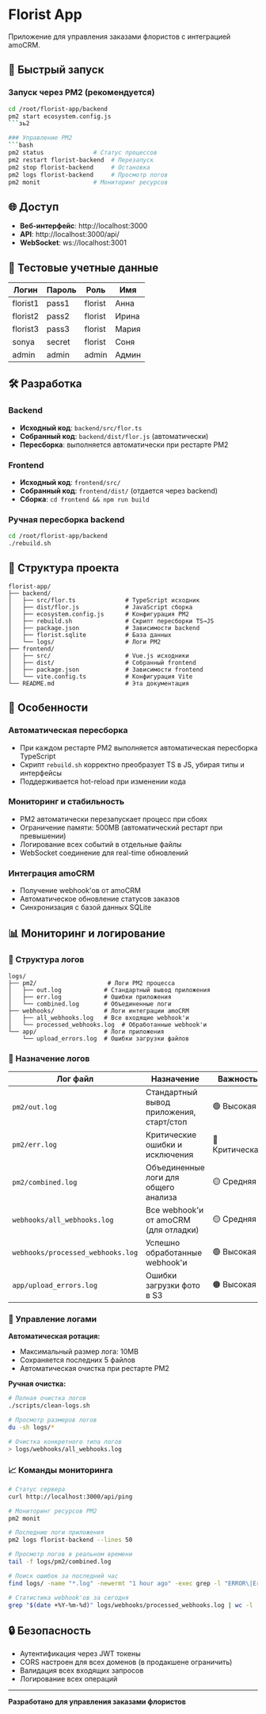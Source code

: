 # Florist App

Приложение для управления заказами флористов с интеграцией amoCRM.

## 🚀 Быстрый запуск

### Запуск через PM2 (рекомендуется)
```bash
cd /root/florist-app/backend
pm2 start ecosystem.config.js
```зь2 

### Управление PM2
```bash
pm2 status              # Статус процессов
pm2 restart florist-backend  # Перезапуск
pm2 stop florist-backend     # Остановка
pm2 logs florist-backend     # Просмотр логов
pm2 monit               # Мониторинг ресурсов
```

## 🌐 Доступ

- **Веб-интерфейс**: http://localhost:3000
- **API**: http://localhost:3000/api/
- **WebSocket**: ws://localhost:3001

## 👤 Тестовые учетные данные

| Логин    | Пароль | Роль     | Имя   |
|----------|--------|----------|-------|
| florist1 | pass1  | florist  | Анна  |
| florist2 | pass2  | florist  | Ирина |
| florist3 | pass3  | florist  | Мария |
| sonya    | secret | florist  | Соня  |
| admin    | admin  | admin    | Админ |

## 🛠 Разработка

### Backend
- **Исходный код**: `backend/src/flor.ts`
- **Собранный код**: `backend/dist/flor.js` (автоматически)
- **Пересборка**: выполняется автоматически при рестарте PM2

### Frontend
- **Исходный код**: `frontend/src/`
- **Собранный код**: `frontend/dist/` (отдается через backend)
- **Сборка**: `cd frontend && npm run build`

### Ручная пересборка backend
```bash
cd /root/florist-app/backend
./rebuild.sh
```

## 📁 Структура проекта

```
florist-app/
├── backend/
│   ├── src/flor.ts              # TypeScript исходник
│   ├── dist/flor.js             # JavaScript сборка
│   ├── ecosystem.config.js      # Конфигурация PM2
│   ├── rebuild.sh               # Скрипт пересборки TS→JS
│   ├── package.json             # Зависимости backend
│   ├── florist.sqlite           # База данных
│   └── logs/                    # Логи PM2
├── frontend/
│   ├── src/                     # Vue.js исходники
│   ├── dist/                    # Собранный frontend
│   ├── package.json             # Зависимости frontend
│   └── vite.config.ts           # Конфигурация Vite
└── README.md                    # Эта документация
```

## 🔧 Особенности

### Автоматическая пересборка
- При каждом рестарте PM2 выполняется автоматическая пересборка TypeScript
- Скрипт `rebuild.sh` корректно преобразует TS в JS, убирая типы и интерфейсы
- Поддерживается hot-reload при изменении кода

### Мониторинг и стабильность
- PM2 автоматически перезапускает процесс при сбоях
- Ограничение памяти: 500MB (автоматический рестарт при превышении)
- Логирование всех событий в отдельные файлы
- WebSocket соединение для real-time обновлений

### Интеграция amoCRM
- Получение webhook'ов от amoCRM
- Автоматическое обновление статусов заказов
- Синхронизация с базой данных SQLite

## 📊 Мониторинг и логирование

### 📝 Структура логов

```
logs/
├── pm2/                    # Логи PM2 процесса
│   ├── out.log            # Стандартный вывод приложения
│   ├── err.log            # Ошибки приложения  
│   └── combined.log       # Объединенные логи
├── webhooks/              # Логи интеграции amoCRM
│   ├── all_webhooks.log   # Все входящие webhook'и
│   └── processed_webhooks.log  # Обработанные webhook'и
└── app/                   # Логи приложения
    └── upload_errors.log  # Ошибки загрузки файлов
```

### 🎯 Назначение логов

| Лог файл | Назначение | Важность |
|----------|------------|----------|
| `pm2/out.log` | Стандартный вывод приложения, старт/стоп | 🟢 Высокая |
| `pm2/err.log` | Критические ошибки и исключения | 🔴 Критическая |
| `pm2/combined.log` | Объединенные логи для общего анализа | 🟡 Средняя |
| `webhooks/all_webhooks.log` | Все webhook'и от amoCRM (для отладки) | 🟡 Средняя |
| `webhooks/processed_webhooks.log` | Успешно обработанные webhook'и | 🟢 Высокая |
| `app/upload_errors.log` | Ошибки загрузки фото в S3 | 🟠 Высокая |

### 🔧 Управление логами

**Автоматическая ротация:**
- Максимальный размер лога: 10MB
- Сохраняется последних 5 файлов
- Автоматическая очистка при рестарте PM2

**Ручная очистка:**
```bash
# Полная очистка логов
./scripts/clean-logs.sh

# Просмотр размеров логов
du -sh logs/*

# Очистка конкретного типа логов
> logs/webhooks/all_webhooks.log
```

### 📈 Команды мониторинга

```bash
# Статус сервера
curl http://localhost:3000/api/ping

# Мониторинг ресурсов PM2
pm2 monit

# Последние логи приложения
pm2 logs florist-backend --lines 50

# Просмотр логов в реальном времени
tail -f logs/pm2/combined.log

# Поиск ошибок за последний час
find logs/ -name "*.log" -newermt "1 hour ago" -exec grep -l "ERROR\|Error\|error" {} \;

# Статистика webhook'ов за сегодня
grep "$(date +%Y-%m-%d)" logs/webhooks/processed_webhooks.log | wc -l
```

## 🔒 Безопасность

- Аутентификация через JWT токены
- CORS настроен для всех доменов (в продакшене ограничить)
- Валидация всех входящих запросов
- Логирование всех операций

---
**Разработано для управления заказами флористов**
